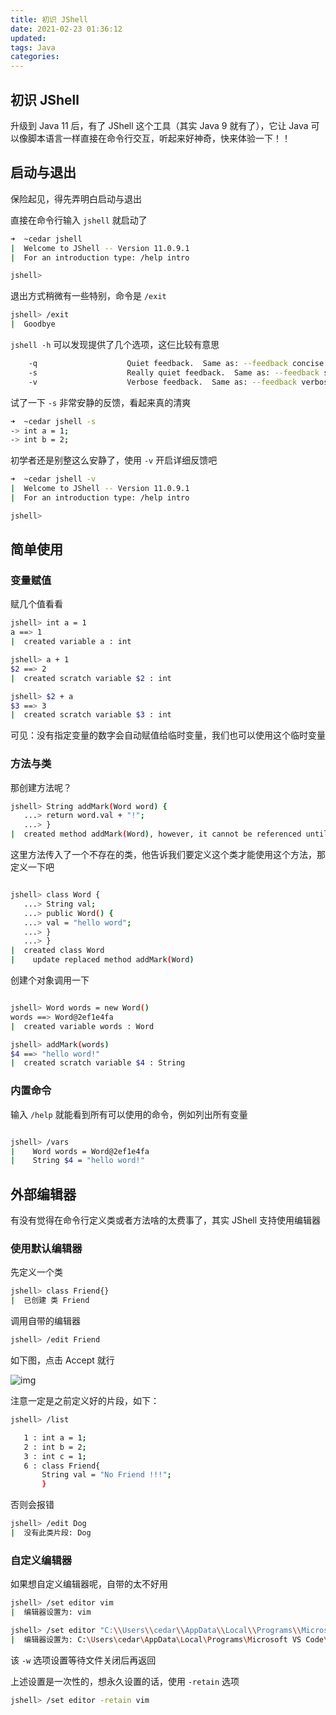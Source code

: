 ```yaml
---
title: 初识 JShell
date: 2021-02-23 01:36:12
updated: 
tags: Java
categories: 
---
```


## 初识 JShell

升级到 Java 11 后，有了 JShell 这个工具（其实 Java 9 就有了），它让 Java 可以像脚本语言一样直接在命令行交互，听起来好神奇，快来体验一下！！

## 启动与退出

保险起见，得先弄明白启动与退出

直接在命令行输入 `jshell` 就启动了

```bash
➜  ~cedar jshell
|  Welcome to JShell -- Version 11.0.9.1
|  For an introduction type: /help intro

jshell>
```

退出方式稍微有一些特别，命令是 `/exit`

```bash
jshell> /exit
|  Goodbye
```

`jshell -h` 可以发现提供了几个选项，这仨比较有意思

```bash
    -q                    Quiet feedback.  Same as: --feedback concise
    -s                    Really quiet feedback.  Same as: --feedback silent
    -v                    Verbose feedback.  Same as: --feedback verbose
```

试了一下 `-s` 非常安静的反馈，看起来真的清爽

```bash
➜  ~cedar jshell -s
-> int a = 1;
-> int b = 2;
```

初学者还是别整这么安静了，使用 `-v` 开启详细反馈吧

```bash
➜  ~cedar jshell -v
|  Welcome to JShell -- Version 11.0.9.1
|  For an introduction type: /help intro

jshell>
```

## 简单使用

### 变量赋值

赋几个值看看

```bash
jshell> int a = 1
a ==> 1
|  created variable a : int

jshell> a + 1
$2 ==> 2
|  created scratch variable $2 : int

jshell> $2 + a
$3 ==> 3
|  created scratch variable $3 : int
```

可见：没有指定变量的数字会自动赋值给临时变量，我们也可以使用这个临时变量

### 方法与类

那创建方法呢？

```bash
jshell> String addMark(Word word) {
   ...> return word.val + "!";
   ...> }
|  created method addMark(Word), however, it cannot be referenced until class Word is declared
```

这里方法传入了一个不存在的类，他告诉我们要定义这个类才能使用这个方法，那定义一下吧

```bash

jshell> class Word {
   ...> String val;
   ...> public Word() {
   ...> val = "hello word";
   ...> }
   ...> }
|  created class Word
|    update replaced method addMark(Word)
```

创建个对象调用一下

```bash

jshell> Word words = new Word()
words ==> Word@2ef1e4fa
|  created variable words : Word

jshell> addMark(words)
$4 ==> "hello word!"
|  created scratch variable $4 : String
```

### 内置命令

输入 `/help` 就能看到所有可以使用的命令，例如列出所有变量

```bash

jshell> /vars
|    Word words = Word@2ef1e4fa
|    String $4 = "hello word!"
```

## 外部编辑器

有没有觉得在命令行定义类或者方法啥的太费事了，其实 JShell 支持使用编辑器

### 使用默认编辑器

先定义一个类

```bash
jshell> class Friend{}
|  已创建 类 Friend
```

调用自带的编辑器

```bash
jshell> /edit Friend
```

如下图，点击 Accept 就行

![img](https://ced-md-picture.oss-cn-beijing.aliyuncs.com/img/20210223013703.png)

注意一定是之前定义好的片段，如下：

```bash
jshell> /list

   1 : int a = 1;
   2 : int b = 2;
   3 : int c = 1;
   6 : class Friend{
       String val = "No Friend !!!";
       }
```

否则会报错

```bash
jshell> /edit Dog
|  没有此类片段: Dog
```

### 自定义编辑器

如果想自定义编辑器呢，自带的太不好用

```bash
jshell> /set editor vim
|  编辑器设置为: vim
```

```bash
jshell> /set editor "C:\\Users\\cedar\\AppData\\Local\\Programs\\Microsoft VS Code\\code" -w
|  编辑器设置为: C:\Users\cedar\AppData\Local\Programs\Microsoft VS Code\code -w
```

该 `-w` 选项设置等待文件关闭后再返回

上述设置是一次性的，想永久设置的话，使用 `-retain` 选项

```bash
jshell> /set editor -retain vim
```
